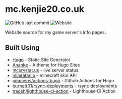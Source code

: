 # mc.kenjie20.co.uk

![GitHub last commit](https://img.shields.io/github/last-commit/kenjie20/mc.kenjie20.co.uk)
![Website](https://img.shields.io/website?url=https%3A%2F%2Fmc.kenjie20.co.uk)

Website source for my game server's info pages.

## Built Using

+ [Hugo](https://gohugo.io/) - Static Site Generator
+ [Ananke](https://github.com/theNewDynamic/gohugo-theme-ananke) - A theme for Hugo Sites
+ [mcsrvstat.us](https://mcsrvstat.us/) - live server status
+ [mineatar.io](https://mineatar.io/) - minecraft skin API
+ [peaceiris/actions-hugo](https://github.com/marketplace/actions/hugo-setup) - Github Actions for Hugo
+ [burnett01/rsync-deployments](https://github.com/marketplace/actions/rsync-deployments-action) - rsync deployments
+ [treosh/lighthouse-ci-action](https://github.com/marketplace/actions/lighthouse-ci-action) - Lighthouse CI Action
